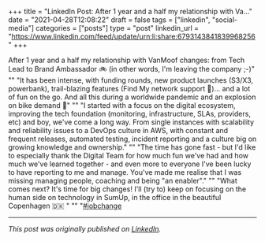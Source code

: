+++
title = "LinkedIn Post: After 1 year and a half my relationship with Va..."
date = "2021-04-28T12:08:22"
draft = false
tags = ["linkedin", "social-media"]
categories = ["posts"]
type = "post"
linkedin_url = "https://www.linkedin.com/feed/update/urn:li:share:6793143841839968256"
+++

After 1 year and a half my relationship with VanMoof changes: from Tech Lead to Brand Ambassador 🚲 (in other words, I'm leaving the company ;-)"
""
"It has been intense, with funding rounds, new product launches (S3/X3, powerbank), trail-blazing features (Find My network support 🍏)... and a lot of fun on the go. And all this during a worldwide pandemic and an explosion on bike demand 🤯"
""
"I started with a focus on the digital ecosystem, improving the tech foundation (monitoring, infrastructure, SLAs, providers, etc) and boy, we've come a long way. From single instances with scalability and reliability issues to a DevOps culture in AWS, with constant and frequent releases, automated testing, incident reporting and a culture big on growing knowledge and ownership."
""
"The time has gone fast - but I'd like to especially thank the Digital Team for how much fun we've had and how much we've learned together - and even more to everyone I've been lucky to have reporting to me and manage. You've made me realise that I was missing managing people, coaching and being "an enabler"."
""
"What comes next? It's time for big changes! I'll (try to) keep on focusing on the human side on technology in SumUp, in the office in the beautiful Copenhagen 🇩🇰 "
""
"[#jobchange](https://www.linkedin.com/feed/hashtag/jobchange)

---

*This post was originally published on [LinkedIn](https://www.linkedin.com/in/adrianmoreno/recent-activity/all/).*